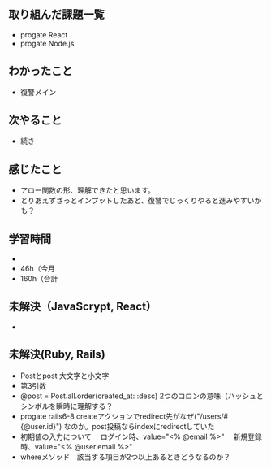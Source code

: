 ## 取り組んだ課題一覧
- progate React
- progate Node.js
## わかったこと
- 復讐メイン
## 次やること
- 続き
## 感じたこと
- アロー関数の形、理解できたと思います。
- とりあえずざっとインプットしたあと、復讐でじっくりやると進みやすいかも？
## 学習時間
- 
- 46h（今月
- 160h（合計

## 未解決（JavaScrypt, React）
-

## 未解決(Ruby, Rails)
- Postとpost 大文字と小文字
- 第3引数
- @post = Post.all.order(created_at: :desc) 2つのコロンの意味（ハッシュとシンボルを瞬時に理解する？
- progate rails6-8 createアクションでredirect先がなぜ("/users/#{@user.id}") なのか。post投稿ならindexにredirectしていた
- 初期値の入力について
　ログイン時、value="<% @email %>"
　新規登録時、value="<% @user.email %>"
- whereメソッド　該当する項目が2つ以上あるときどうなるのか？
